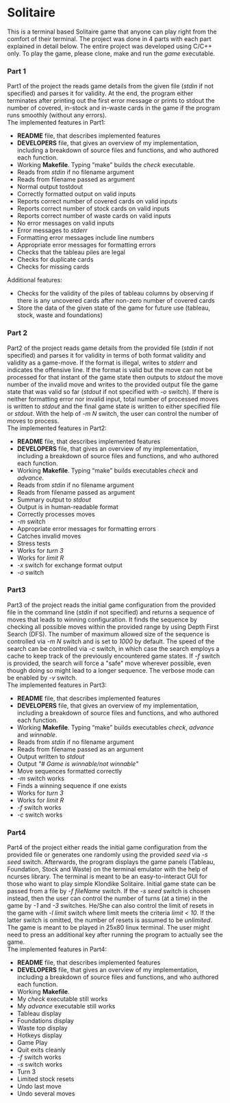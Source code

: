 # Solitaire

This is a terminal based Solitaire game that anyone can play right from the comfort of their terminal. The project was done in 4 parts with each part explained in detail below. The entire project was developed using C/C++ only. To play the game, please clone, make and run the _game_ executable. 

### Part 1
Part1 of the project the reads game details from the given file (_stdin_ if not specified) and parses it for validity. At the end, the program either terminates after printing out the first error message or prints to stdout the number of covered, in-stock and in-waste cards in the game if the program runs smoothly (without any errors).  
The implemented features in Part1:
* **README** file, that describes implemented features
* **DEVELOPERS** file, that gives an overview of my implementation, including a breakdown of source files and functions, and who authored each function.
* Working **Makefile**.  Typing “make” builds the _check_ executable.
* Reads from _stdin_ if no filename argument
* Reads from filename passed as argument
* Normal output tostdout
* Correctly formatted output on valid inputs
* Reports correct number of covered cards on valid inputs
* Reports correct number of stock cards on valid inputs
* Reports correct number of waste cards on valid inputs
* No error messages on valid inputs
* Error messages to _stderr_
* Formatting error messages include line numbers
* Appropriate error messages for formatting errors
* Checks that the tableau piles are legal
* Checks for duplicate cards
* Checks for missing cards

Additional features:
* Checks for the validity of the piles of tableau columns by observing if there is any uncovered cards after non-zero number of covered cards
* Store the data of the given state of the game for future use (tableau, stock, waste and foundations)


### Part 2
Part2 of the project reads game details from the provided file (_stdin_ if not specified) and parses it for validity in terms of both format validity and validity as a game-move. If the format is illegal, writes to _stderr_ and indicates the offensive line. If the format is valid but the move can not be processed for that instant of the game state then outputs to _stdout_ the move number of the invalid move and writes to the provided output file the game state that was valid so far (_stdout_ if not specified with _-o_ switch). If there is neither formatting error nor invalid input, total number of processed moves is written to _stdout_ and the final game state is written to either specified file or _stdout_. With the help of _-m N_ switch, the user can control the number of moves to process.  
The implemented features in Part2:
* **README** file, that describes implemented features
* **DEVELOPERS** file, that gives an overview of my implementation, including a breakdown of source files and functions, and who authored each function.
* Working **Makefile**.  Typing “make” builds executables _check_ and _advance_.
* Reads from _stdin_ if no filename argument
* Reads from filename passed as argument
* Summary output to _stdout_
* Output is in human-readable format
* Correctly processes moves
* _-m_ switch
* Appropriate error messages for formatting errors
* Catches invalid moves
* Stress tests
* Works for _turn 3_
* Works for _limit R_
* _-x_ switch for exchange format output
* _-o_ switch


### Part3
Part3 of the project reads the initial game configuration from the provided file in the command line (_stdin_ if not specified) and returns a sequence of moves that leads to winning configuration. It finds the sequence by checking all possible moves within the provided range by using Depth First Search (DFS). The number of maximum allowed size of the sequence is controlled via _-m N_ switch and is set to _1000_ by default. The speed of the search can be controlled via _-c_ switch, in which case the search employs a cache to keep track of the previously encountered game states. If _-f_ switch is provided, the search will force a "safe" move wherever possible, even though doing so might lead to a longer sequence. The verbose mode can be enabled by _-v_ switch.  
The implemented features in Part3:
* **README** file, that describes implemented features
* **DEVELOPERS** file, that gives an overview of my implementation, including a breakdown of source files and functions, and who authored each function.
* Working **Makefile**.  Typing “make” builds executables _check_, _advance_ and _winnable_.
* Reads from _stdin_ if no filename argument
* Reads from filename passed as an argument
* Output written to _stdout_
* Output _"# Game is winnable/not winnable"_
* Move sequences formatted correctly
* _-m_ switch works
* Finds a winning sequence if one exists
* Works for _turn 3_
* Works for _limit R_
* _-f_ switch works
* _-c_ switch works


### Part4
Part4 of the project either reads the initial game configuration from the provided file or generates one randomly using the provided _seed_ via _-s seed_ switch. Afterwards, the program displays the game panels (Tableau, Foundation, Stock and Waste) on the terminal emulator with the help of ncurses library. The terminal is meant to be an easy-to-interact GUI for those who want to play simple Klondike Solitaire. Initial game state can be passed from a file by _-f fileName_ switch. If the _-s seed_ switch is chosen instead, then the user can control the number of turns (at a time) in the game by _-1_ and _-3_ switches. He/She can also control the limit of resets in the game with _-l limit_ switch where limit meets the criteria _limit < 10_. If the latter switch is omitted, the number of resets is assumed to be _unlimited_. The game is meant to be played in 25x80 linux terminal. The user might need to press an additional key after running the program to actually see the game.   
The implemented features in Part4:
* **README** file, that describes implemented features
* **DEVELOPERS** file, that gives an overview of my implementation, including a breakdown of source files and functions, and who authored each function.
* Working **Makefile**.
* My _check_ executable still works
* My _advance_ executable still works
* Tableau display
* Foundations display
* Waste top display
* Hotkeys display
* Game Play
* Quit exits cleanly
* _-f_ switch works
* _-s_ switch works
* Turn 3
* Limited stock resets
* Undo last move
* Undo several moves
